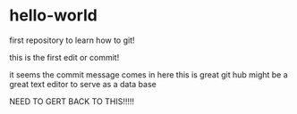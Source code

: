 # hello-world
first repository to learn how to git!

this is the first edit or commit!

it seems the commit message comes in here this is great
git hub might be a great text editor to serve as a data base

NEED TO GERT BACK TO THIS!!!!!
